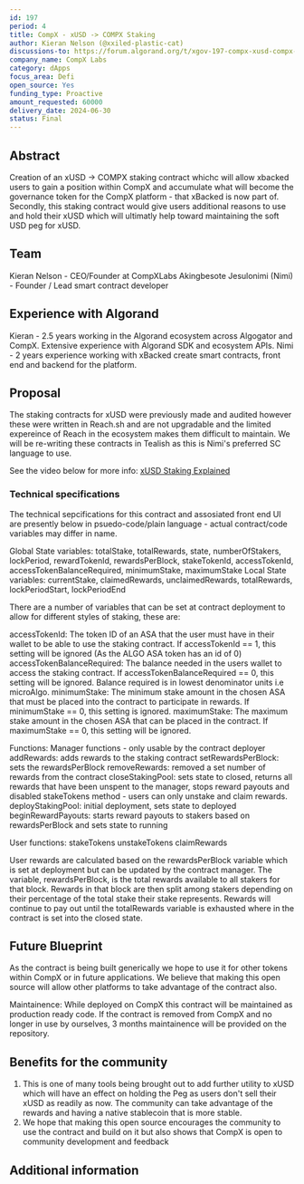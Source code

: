```yaml
---
id: 197
period: 4
title: CompX - xUSD -> COMPX Staking 
author: Kieran Nelson (@xxiled-plastic-cat)
discussions-to: https://forum.algorand.org/t/xgov-197-compx-xusd-compx-staking/11849
company_name: CompX Labs
category: dApps
focus_area: Defi
open_source: Yes
funding_type: Proactive
amount_requested: 60000
delivery_date: 2024-06-30
status: Final
---
```


## Abstract

Creation of an xUSD -> COMPX staking contract whichc will allow xbacked users to gain a position within CompX and accumulate what will become the governance token for the CompX platform - that xBacked is now part of.
Secondly, this staking contract would give users additional reasons to use and hold their xUSD which will ultimatly help toward maintaining the soft USD peg for xUSD.

## Team

Kieran Nelson  - CEO/Founder at CompXLabs
Akingbesote Jesulonimi (Nimi) - Founder / Lead smart contract developer

## Experience with Algorand

Kieran - 2.5 years working in the Algorand ecosystem across Algogator and CompX. Extensive experience with Algorand SDK and ecosystem APIs.
Nimi - 2 years experience working with xBacked create smart contracts, front end and backend for the platform.

## Proposal

The staking contracts for xUSD were previously made and audited however these were written in Reach.sh and are not upgradable and the limited expereince of Reach in the ecosystem makes them difficult to maintain. We will be re-writing these contracts in Tealish as this is Nimi's preferred SC language to use.

See the video below for more info:
[xUSD Staking Explained](https://youtu.be/slxuiTNG6BY)

### Technical specifications

The technical sepcifications for this contract and assosiated front end UI are presently below in psuedo-code/plain language - actual contract/code variables may differ in name.

Global State variables: totalStake, totalRewards, state, numberOfStakers, lockPeriod, rewardTokenId, rewardsPerBlock, stakeTokenId, accessTokenId, accessTokenBalanceRequired, minimumStake, maximumStake
Local State variables: currentStake, claimedRewards, unclaimedRewards, totalRewards, lockPeriodStart, lockPeriodEnd

There are a number of variables that can be set at contract deployment to allow for different styles of staking, these are:

accessTokenId: The token ID of an ASA that the user must have in their wallet to be able to use the staking contract. If accessTokenId == 1, this setting will be ignored (As the ALGO ASA token has an id of 0)
accessTokenBalanceRequired: The balance needed in the users wallet to access the staking contract. If accessTokenBalanceRequired == 0, this setting will be ignored. Balance required is in lowest denominator units i.e microAlgo.
minimumStake: The minimum stake amount in the chosen ASA that must be placed into the contract to participate in rewards. If minimumStake == 0, this setting is ignored.
maximumStake: The maximum stake amount in the chosen ASA that can be placed in the contract. If maximumStake == 0, this setting will be ignored.

Functions:
Manager functions - only usable by the contract deployer
addRewards: adds rewards to the staking contract
setRewardsPerBlock: sets the rewardsPerBlock
removeRewards: removed a set number of rewards from the contract
closeStakingPool: sets state to closed, returns all rewards that have been unspent to the manager, stops reward payouts and disabled stakeTokens method - users can only unstake and claim rewards.
deployStakingPool: initial deployment, sets state to deployed
beginRewardPayouts: starts reward payouts to stakers based on rewardsPerBlock and sets state to running

User functions:
stakeTokens
unstakeTokens
claimRewards

User rewards are calculated based on the rewardsPerBlock variable which is set at deployment but can be updated by the contract manager. The variable, rewardsPerBlock, is the total rewards available to all stakers for that block. Rewards in that block are then split among stakers depending on their percentage of the total stake their stake represents.
Rewards will continue to pay out until the totalRewards variable is exhausted where in the contract is set into the closed state.

## Future Blueprint

As the contract is being built generically we hope to use it for other tokens within CompX or in future applications. We believe that making this open source will allow other platforms to take advantage of the contract also.

Maintainence: While deployed on CompX this contract will be maintained as production ready code. If the contract is removed from CompX and no longer in use by ourselves, 3 months maintainence will be provided on the repository.

## Benefits for the community

1. This is one of many tools being brought out to add further utility to xUSD which will have an effect on holding the Peg as users don't sell their xUSD as readily as now. The community can take advantage of the rewards and having a native stablecoin that is more stable.
2. We hope that making this open source encourages the community to use the contract and build on it but also shows that CompX is open to community development and feedback

## Additional information
